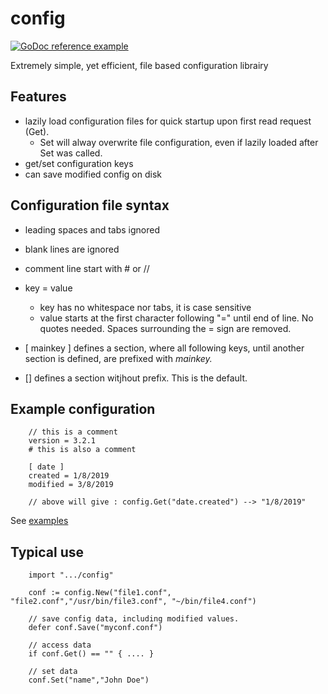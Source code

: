 # config

[![GoDoc reference example](https://img.shields.io/badge/godoc-reference-blue.svg)](https://pkg.go.dev/github.com/xavier268/config)

Extremely simple, yet efficient, file based configuration librairy


## Features

* lazily load configuration files for quick startup upon first read request (Get).
  * Set will alway overwrite file configuration, even if lazily loaded after Set was called.
* get/set configuration keys
* can save modified config on disk 

## Configuration file syntax

* leading spaces and tabs ignored
* blank lines are ignored
* comment line start with # or //

* key = value
  * key has no whitespace nor tabs, it is case sensitive
  * value starts at the first character following "=" until end of line. No quotes needed. Spaces surrounding the = sign are removed.

* [ mainkey ] defines a section, where all following keys, until another section is defined, are prefixed with *mainkey.*
* [] defines a section witjhout prefix. This is the default.

## Example configuration
        // this is a comment
        version = 3.2.1
        # this is also a comment

        [ date ]
        created = 1/8/2019
        modified = 3/8/2019

        // above will give : config.Get("date.created") --> "1/8/2019"

See [examples](./examples/)

## Typical use

        import ".../config"

        conf := config.New("file1.conf", "file2.conf","/usr/bin/file3.conf", "~/bin/file4.conf")

        // save config data, including modified values.
        defer conf.Save("myconf.conf")

        // access data 
        if conf.Get() == "" { .... }

        // set data
        conf.Set("name","John Doe")


        
